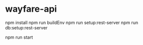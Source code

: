 # wayfare-api

npm install
npm run buildEnv
npm run setup:rest-server
npm run db:setup:rest-server

npm run start 